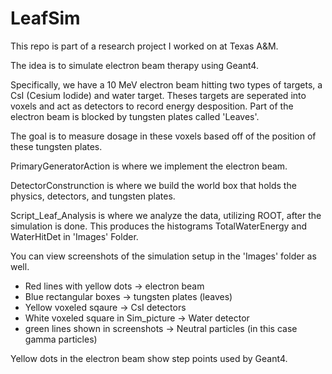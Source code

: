 # LeafSim

This repo is part of a research project I worked on at Texas A&M.

The idea is to simulate electron beam therapy using Geant4.

Specifically, we have a 10 MeV electron beam hitting two types of targets, a CsI (Cesium Iodide) and water target. Theses targets are seperated into voxels and act as detectors to record energy desposition. Part of the electron beam is blocked by tungsten plates called 'Leaves'.

The goal is to measure dosage in these voxels based off of the position of these tungsten plates. 

PrimaryGeneratorAction is where we implement the electron beam. 

DetectorConstrunction is where we build the world box that holds the physics, detectors, and tungsten plates.

Script_Leaf_Analysis is where we analyze the data, utilizing ROOT, after the simulation is done. This produces the histograms TotalWaterEnergy and WaterHitDet in 'Images' Folder.

You can view screenshots of the simulation setup in the 'Images' folder as well.
  - Red lines with yellow dots -> electron beam
  - Blue rectangular boxes -> tungsten plates (leaves)
  - Yellow voxeled sqaure -> CsI detectors
  - White voxeled square in Sim_picture -> Water detector
  - green lines shown in screenshots -> Neutral particles (in this case gamma particles)

Yellow dots in the electron beam show step points used by Geant4.
